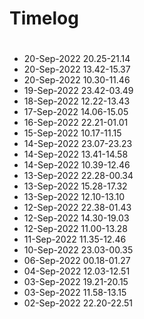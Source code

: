 # Timelog


#
- 20-Sep-2022 20.25-21.14
- 20-Sep-2022 13.42-15.37
- 20-Sep-2022 10.30-11.46
- 19-Sep-2022 23.42-03.49
- 18-Sep-2022 12.22-13.43
- 17-Sep-2022 14.06-15.05
- 16-Sep-2022 22.21-01.01
- 15-Sep-2022 10.17-11.15
- 14-Sep-2022 23.07-23.23
- 14-Sep-2022 13.41-14.58
- 14-Sep-2022 10.39-12.46
- 13-Sep-2022 22.28-00.34
- 13-Sep-2022 15.28-17.32
- 13-Sep-2022 12.10-13.10
- 12-Sep-2022 22.38-01.43
- 12-Sep-2022 14.30-19.03
- 12-Sep-2022 11.00-13.28
- 11-Sep-2022 11.35-12.46
- 10-Sep-2022 23.03-00.35
- 06-Sep-2022 00.18-01.27
- 04-Sep-2022 12.03-12.51
- 03-Sep-2022 19.21-20.15
- 03-Sep-2022 11.58-13.15
- 02-Sep-2022 22.20-22.51